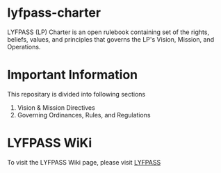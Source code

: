 # lyfpass-charter
LYFPASS (LP) Charter is an open rulebook containing set of the rights, beliefs, values, and principles that governs the LP's Vision, Mission, and Operations.
# Important Information
This repositary is divided into following sections
1. Vision & Mission Directives
2. Governing Ordinances, Rules, and Regulations

# LYFPASS WiKi
To visit the LYFPASS Wiki page, please visit [LYFPASS](https://github.com/sarabconsulting/lyfpass-charter.github.io/wiki)
